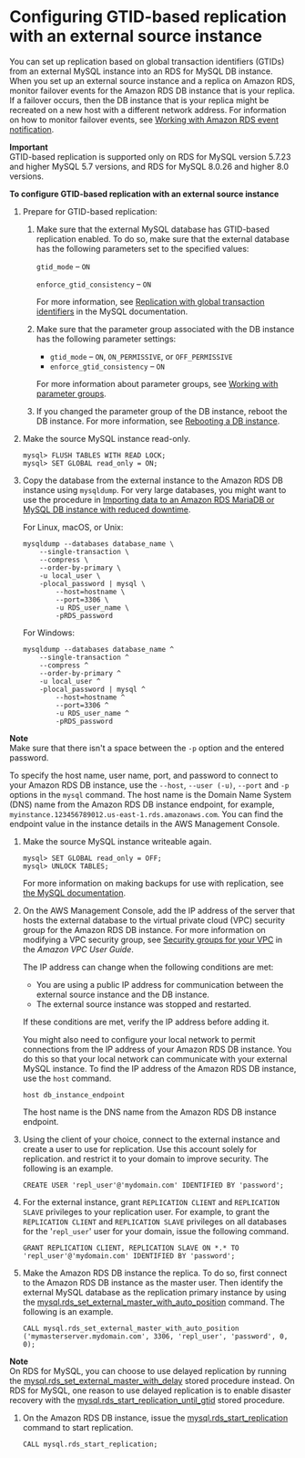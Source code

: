 # Configuring GTID\-based replication with an external source instance<a name="MySQL.Procedural.Importing.External.Repl.GTIDProcedure"></a>

You can set up replication based on global transaction identifiers \(GTIDs\) from an external MySQL instance into an RDS for MySQL DB instance\. When you set up an external source instance and a replica on Amazon RDS, monitor failover events for the Amazon RDS DB instance that is your replica\. If a failover occurs, then the DB instance that is your replica might be recreated on a new host with a different network address\. For information on how to monitor failover events, see [Working with Amazon RDS event notification](USER_Events.md)\.

**Important**  
GTID\-based replication is supported only on RDS for MySQL version 5\.7\.23 and higher MySQL 5\.7 versions, and RDS for MySQL 8\.0\.26 and higher 8\.0 versions\.

**To configure GTID\-based replication with an external source instance**

1. Prepare for GTID\-based replication:

   1. Make sure that the external MySQL database has GTID\-based replication enabled\. To do so, make sure that the external database has the following parameters set to the specified values:

      `gtid_mode` – `ON`

      `enforce_gtid_consistency` – `ON`

      For more information, see [ Replication with global transaction identifiers](https://dev.mysql.com/doc/refman/8.0/en/replication-gtids.html) in the MySQL documentation\.

   1. Make sure that the parameter group associated with the DB instance has the following parameter settings:
      + `gtid_mode` – `ON`, `ON_PERMISSIVE`, or `OFF_PERMISSIVE`
      + `enforce_gtid_consistency` – `ON`

      For more information about parameter groups, see [Working with parameter groups](USER_WorkingWithParamGroups.md)\.

   1. If you changed the parameter group of the DB instance, reboot the DB instance\. For more information, see [Rebooting a DB instance](USER_RebootInstance.md)\.

1. Make the source MySQL instance read\-only\.

   ```
   mysql> FLUSH TABLES WITH READ LOCK;
   mysql> SET GLOBAL read_only = ON;
   ```

1. Copy the database from the external instance to the Amazon RDS DB instance using `mysqldump`\. For very large databases, you might want to use the procedure in [Importing data to an Amazon RDS MariaDB or MySQL DB instance with reduced downtime](MySQL.Procedural.Importing.NonRDSRepl.md)\. 

   For Linux, macOS, or Unix:

   ```
   mysqldump --databases database_name \
       --single-transaction \
       --compress \
       --order-by-primary \
       -u local_user \
       -plocal_password | mysql \
           --host=hostname \
           --port=3306 \
           -u RDS_user_name \
           -pRDS_password
   ```

   For Windows:

   ```
   mysqldump --databases database_name ^
       --single-transaction ^
       --compress ^
       --order-by-primary ^
       -u local_user ^
       -plocal_password | mysql ^
           --host=hostname ^
           --port=3306 ^
           -u RDS_user_name ^
           -pRDS_password
   ```
**Note**  
Make sure that there isn't a space between the `-p` option and the entered password\. 

   To specify the host name, user name, port, and password to connect to your Amazon RDS DB instance, use the `--host`, `--user (-u)`, `--port` and `-p` options in the `mysql` command\. The host name is the Domain Name System \(DNS\) name from the Amazon RDS DB instance endpoint, for example, `myinstance.123456789012.us-east-1.rds.amazonaws.com`\. You can find the endpoint value in the instance details in the AWS Management Console\.

1. Make the source MySQL instance writeable again\.

   ```
   mysql> SET GLOBAL read_only = OFF;
   mysql> UNLOCK TABLES;
   ```

   For more information on making backups for use with replication, see [the MySQL documentation](https://dev.mysql.com/doc/refman/8.0/en/replication-solutions-backups-read-only.html)\.

1. On the AWS Management Console, add the IP address of the server that hosts the external database to the virtual private cloud \(VPC\) security group for the Amazon RDS DB instance\. For more information on modifying a VPC security group, see [Security groups for your VPC](https://docs.aws.amazon.com/vpc/latest/userguide/VPC_SecurityGroups.html) in the *Amazon VPC User Guide*\. 

   The IP address can change when the following conditions are met:
   + You are using a public IP address for communication between the external source instance and the DB instance\.
   + The external source instance was stopped and restarted\.

   If these conditions are met, verify the IP address before adding it\.

   You might also need to configure your local network to permit connections from the IP address of your Amazon RDS DB instance\. You do this so that your local network can communicate with your external MySQL instance\. To find the IP address of the Amazon RDS DB instance, use the `host` command\.

   ```
   host db_instance_endpoint
   ```

   The host name is the DNS name from the Amazon RDS DB instance endpoint\.

1. Using the client of your choice, connect to the external instance and create a user to use for replication\. Use this account solely for replication\. and restrict it to your domain to improve security\. The following is an example\. 

   ```
   CREATE USER 'repl_user'@'mydomain.com' IDENTIFIED BY 'password';
   ```

1. For the external instance, grant `REPLICATION CLIENT` and `REPLICATION SLAVE` privileges to your replication user\. For example, to grant the `REPLICATION CLIENT` and `REPLICATION SLAVE` privileges on all databases for the '`repl_user`' user for your domain, issue the following command\.

   ```
   GRANT REPLICATION CLIENT, REPLICATION SLAVE ON *.* TO 'repl_user'@'mydomain.com' IDENTIFIED BY 'password'; 
   ```

1. Make the Amazon RDS DB instance the replica\. To do so, first connect to the Amazon RDS DB instance as the master user\. Then identify the external MySQL database as the replication primary instance by using the [mysql\.rds\_set\_external\_master\_with\_auto\_position](mysql_rds_set_external_master_with_auto_position.md) command\. The following is an example\.

   ```
   CALL mysql.rds_set_external_master_with_auto_position ('mymasterserver.mydomain.com', 3306, 'repl_user', 'password', 0, 0);
   ```
**Note**  
On RDS for MySQL, you can choose to use delayed replication by running the [mysql\.rds\_set\_external\_master\_with\_delay](mysql_rds_set_external_master_with_delay.md) stored procedure instead\. On RDS for MySQL, one reason to use delayed replication is to enable disaster recovery with the [mysql\.rds\_start\_replication\_until\_gtid](mysql_rds_start_replication_until_gtid.md) stored procedure\.

1. On the Amazon RDS DB instance, issue the [mysql\.rds\_start\_replication](mysql_rds_start_replication.md) command to start replication\.

   ```
   CALL mysql.rds_start_replication; 
   ```
